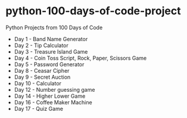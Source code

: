 # python-100-days-of-code-project
Python Projects from 100 Days of Code

- Day 1 - Band Name Generator
- Day 2 - Tip Calculator
- Day 3 - Treasure Island Game
- Day 4 - Coin Toss Script, Rock, Paper, Scissors Game
- Day 5 - Password Generator
- Day 8 - Ceasar Cipher
- Day 9 - Secret Auction
- Day 10 - Calculator
- Day 12 - Number guessing game
- Day 14 - Higher Lower Game
- Day 16 - Coffee Maker Machine
- Day 17 - Quiz Game
